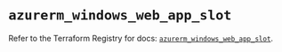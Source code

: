 # `azurerm_windows_web_app_slot`

Refer to the Terraform Registry for docs: [`azurerm_windows_web_app_slot`](https://registry.terraform.io/providers/hashicorp/azurerm/4.41.0/docs/resources/windows_web_app_slot).
